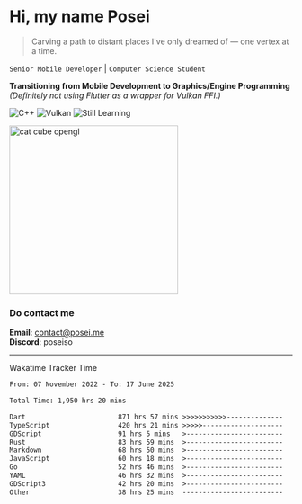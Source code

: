 # Hi, my name Posei

> Carving a path to distant places I've only dreamed of — one vertex at a time.

`Senior Mobile Developer` | `Computer Science Student`  

**Transitioning from Mobile Development to Graphics/Engine Programming**  
_(Definitely not using Flutter as a wrapper for Vulkan FFI.)_

![C++](https://img.shields.io/badge/C++-00599C?style=flat&logo=c%2B%2B&logoColor=white)
![Vulkan](https://img.shields.io/badge/Vulkan-AC162C?style=flat&logo=vulkan&logoColor=white)
![Still Learning](https://img.shields.io/badge/Still%20Learning-FFCC00?style=flat&logoColor=white)

  <img src="https://github.com/user-attachments/assets/54c92bc8-af3e-4bf1-b442-e889f1c01633" width="300" alt="cat cube opengl" />

### Do contact me

**Email**: [contact@posei.me](mailto:contact@posei.me)  
**Discord**: poseiso

---

Wakatime Tracker Time

<!--START_SECTION:waka-->

```txt
From: 07 November 2022 - To: 17 June 2025

Total Time: 1,950 hrs 20 mins

Dart                       871 hrs 57 mins >>>>>>>>>>>--------------   44.71 %
TypeScript                 420 hrs 21 mins >>>>>--------------------   21.56 %
GDScript                   91 hrs 5 mins   >------------------------   04.67 %
Rust                       83 hrs 59 mins  >------------------------   04.31 %
Markdown                   68 hrs 50 mins  >------------------------   03.53 %
JavaScript                 60 hrs 18 mins  >------------------------   03.09 %
Go                         52 hrs 46 mins  >------------------------   02.71 %
YAML                       46 hrs 32 mins  >------------------------   02.39 %
GDScript3                  42 hrs 20 mins  >------------------------   02.17 %
Other                      38 hrs 25 mins  -------------------------   01.97 %
```

<!--END_SECTION:waka-->
